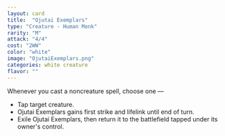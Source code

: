 ```yaml
---
layout: card
title:  "Ojutai Exemplars"
type: "Creature - Human Monk"
rarity: "M"
attack: "4/4"
cost: "2WW"
color: "white"
image: "OjutaiExemplars.png"
categories: white creature
flavor: ""
---
```


Whenever you cast a noncreature spell, choose one —

* Tap target creature.
* Ojutai Exemplars gains first strike and lifelink until end of turn.
* Exile Ojutai Exemplars, then return it to the battlefield tapped under its owner's control.
